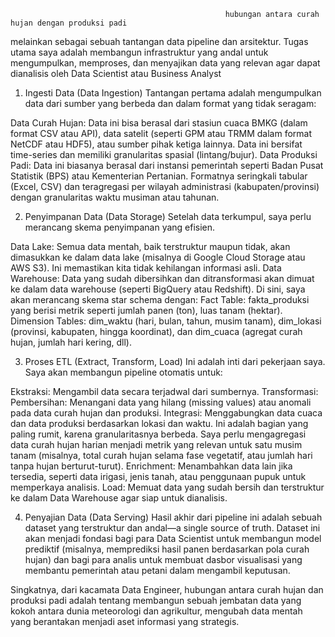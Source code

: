                                                     hubungan antara curah hujan dengan produksi padi 

melainkan sebagai sebuah tantangan data pipeline dan arsitektur. Tugas utama saya adalah membangun infrastruktur yang andal untuk mengumpulkan, memproses, dan menyajikan data yang relevan agar dapat dianalisis oleh Data Scientist atau Business Analyst


1. Ingesti Data (Data Ingestion)
Tantangan pertama adalah mengumpulkan data dari sumber yang berbeda dan dalam format yang tidak seragam:

Data Curah Hujan: Data ini bisa berasal dari stasiun cuaca BMKG (dalam format CSV atau API), data satelit (seperti GPM atau TRMM dalam format NetCDF atau HDF5), atau sumber pihak ketiga lainnya. Data ini bersifat time-series dan memiliki granularitas spasial (lintang/bujur).
Data Produksi Padi: Data ini biasanya berasal dari instansi pemerintah seperti Badan Pusat Statistik (BPS) atau Kementerian Pertanian. Formatnya seringkali tabular (Excel, CSV) dan teragregasi per wilayah administrasi (kabupaten/provinsi) dengan granularitas waktu musiman atau tahunan.

2. Penyimpanan Data (Data Storage)
Setelah data terkumpul, saya perlu merancang skema penyimpanan yang efisien.

Data Lake: Semua data mentah, baik terstruktur maupun tidak, akan dimasukkan ke dalam data lake (misalnya di Google Cloud Storage atau AWS S3). Ini memastikan kita tidak kehilangan informasi asli.
Data Warehouse: Data yang sudah dibersihkan dan ditransformasi akan dimuat ke dalam data warehouse (seperti BigQuery atau Redshift). Di sini, saya akan merancang skema star schema dengan:
Fact Table: fakta_produksi yang berisi metrik seperti jumlah panen (ton), luas tanam (hektar).
Dimension Tables: dim_waktu (hari, bulan, tahun, musim tanam), dim_lokasi (provinsi, kabupaten, hingga koordinat), dan dim_cuaca (agregat curah hujan, jumlah hari kering, dll).

3. Proses ETL (Extract, Transform, Load)
Ini adalah inti dari pekerjaan saya. Saya akan membangun pipeline otomatis untuk:

Ekstraksi: Mengambil data secara terjadwal dari sumbernya.
Transformasi:
Pembersihan: Menangani data yang hilang (missing values) atau anomali pada data curah hujan dan produksi.
Integrasi: Menggabungkan data cuaca dan data produksi berdasarkan lokasi dan waktu. Ini adalah bagian yang paling rumit, karena granularitasnya berbeda. Saya perlu mengagregasi data curah hujan harian menjadi metrik yang relevan untuk satu musim tanam (misalnya, total curah hujan selama fase vegetatif, atau jumlah hari tanpa hujan berturut-turut).
Enrichment: Menambahkan data lain jika tersedia, seperti data irigasi, jenis tanah, atau penggunaan pupuk untuk memperkaya analisis.
Load: Memuat data yang sudah bersih dan terstruktur ke dalam Data Warehouse agar siap untuk dianalisis.

4. Penyajian Data (Data Serving)
Hasil akhir dari pipeline ini adalah sebuah dataset yang terstruktur dan andal—a single source of truth. Dataset ini akan menjadi fondasi bagi para Data Scientist untuk membangun model prediktif (misalnya, memprediksi hasil panen berdasarkan pola curah hujan) dan bagi para analis untuk membuat dasbor visualisasi yang membantu pemerintah atau petani dalam mengambil keputusan.

Singkatnya, dari kacamata Data Engineer, hubungan antara curah hujan dan produksi padi adalah tentang membangun sebuah jembatan data yang kokoh antara dunia meteorologi dan agrikultur, mengubah data mentah yang berantakan menjadi aset informasi yang strategis.
